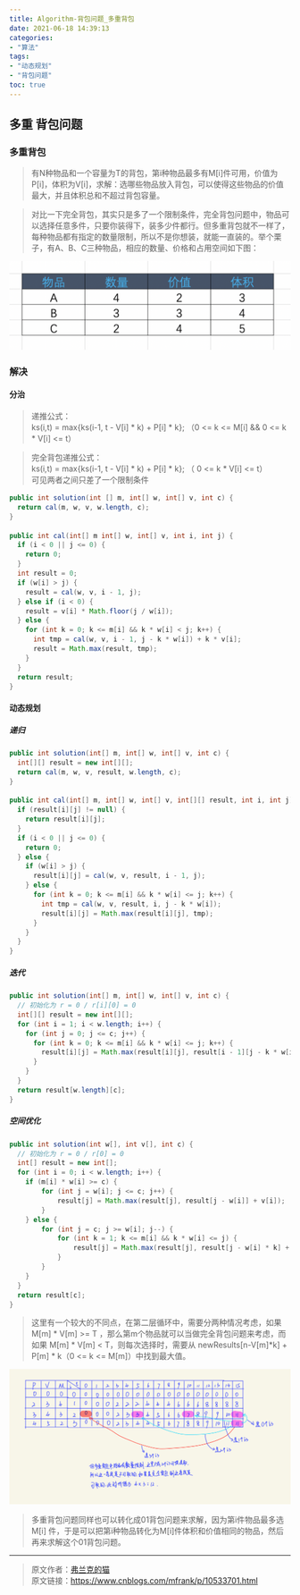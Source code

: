 ```yaml
---
title: Algorithm-背包问题_多重背包
date: 2021-06-18 14:39:13
categories:
- "算法"
tags:
- "动态规划"
- "背包问题"
toc: true
---
```

## 多重 背包问题

### 多重背包

> 有N种物品和一个容量为T的背包，第i种物品最多有M[i]件可用，价值为P[i]，体积为V[i]，求解：选哪些物品放入背包，可以使得这些物品的价值最大，并且体积总和不超过背包容量。

> 对比一下完全背包，其实只是多了一个限制条件，完全背包问题中，物品可以选择任意多件，只要你装得下，装多少件都行。但多重背包就不一样了，每种物品都有指定的数量限制，所以不是你想装，就能一直装的。举个栗子，有A、B、C三种物品，相应的数量、价格和占用空间如下图：

![](package_multi_init.png)

### 解决

#### 分治


> 递推公式：  
> ks(i,t) = max{ks(i-1, t - V[i] * k) + P[i] * k}; （0 <= k <= M[i] && 0 <= k * V[i] <= t）

> 完全背包递推公式：  
> ks(i,t) = max{ks(i-1, t - V[i] * k) + P[i] * k}; （ 0 <= k * V[i] <= t）  
> 可见两者之间只差了一个限制条件


```java
public int solution(int [] m, int[] w, int[] v, int c) {
  return cal(m, w, v, w.length, c);
}

public int cal(int[] m int[] w, int[] v, int i, int j) {
  if (i < 0 || j <= 0) {
    return 0;
  }
  int result = 0;
  if (w[i] > j) {
    result = cal(w, v, i - 1, j);
  } else if (i < 0) {
    result = v[i] * Math.floor(j / w[i]);
  } else {
    for (int k = 0; k <= m[i] && k * w[i] < j; k++) {
      int tmp = cal(w, v, i - 1, j - k * w[i]) + k * v[i];
      result = Math.max(result, tmp);
    }
  }
  return result;
}
```

#### 动态规划

##### **递归**

```java
public int solution(int[] m, int[] w, int[] v, int c) {
  int[][] result = new int[][];
  return cal(m, w, v, result, w.length, c);
}

public int cal(int[] m, int[] w, int[] v, int[][] result, int i, int j) {
  if (result[i][j] != null) {
    return result[i][j];
  }
  if (i < 0 || j <= 0) {
    return 0;
  } else {
    if (w[i] > j) {
      result[i][j] = cal(w, v, result, i - 1, j);
    } else {
      for (int k = 0; k <= m[i] && k * w[i] <= j; k++) {
        int tmp = cal(w, v, result, i, j - k * w[i]);
        result[i][j] = Math.max(result[i][j], tmp);
      }
    }
  }
}
```

##### **迭代**

```java
public int solution(int[] m, int[] w, int[] v, int c) {
  // 初始化为 r = 0 / r[i][0] = 0
  int[][] result = new int[][];
  for (int i = 1; i < w.length; i++) {
    for (int j = 0; j <= c; j++) {
      for (int k = 0; k <= m[i] && k * w[i] <= j; k++) {
        result[i][j] = Math.max(result[i][j], result[i - 1][j - k * w[i]] + k * v[i]);
      }
    }
  }
  return result[w.length][c];
}
```

##### **空间优化**
```java
public int solution(int w[], int v[], int c) {
  // 初始化为 r = 0 / r[0] = 0
  int[] result = new int[];
  for (int i = 0; i < w.length; i++) {
    if (m[i] * w[i] >= c) {
        for (int j = w[i]; j <= c; j++) {
            result[j] = Math.max(result[j], result[j - w[i]] + v[i]);
        }
    } else {
        for (int j = c; j >= w[i]; j--) {
            for (int k = 1; k <= m[i] && k * w[i] <= j) {
                result[j] = Math.max(result[j], result[j - w[i] * k] + v[i] * k);
            }
        }
    }
  }
  return result[c];
}
```

> 这里有一个较大的不同点，在第二层循环中，需要分两种情况考虑，如果 M[m] * V[m] >= T ，那么第m个物品就可以当做完全背包问题来考虑，而如果 M[m] * V[m] < T，则每次选择时，需要从 newResults[n-V[m]*k] + P[m] * k（0 <= k <= M[m]）中找到最大值。

![](package_multi_space.png)

> 多重背包问题同样也可以转化成01背包问题来求解，因为第i件物品最多选 M[i] 件，于是可以把第i种物品转化为M[i]件体积和价值相同的物品，然后再来求解这个01背包问题。

---

> 原文作者：[弗兰克的猫](https://home.cnblogs.com/u/mfrank/)  
  原文链接：https://www.cnblogs.com/mfrank/p/10533701.html